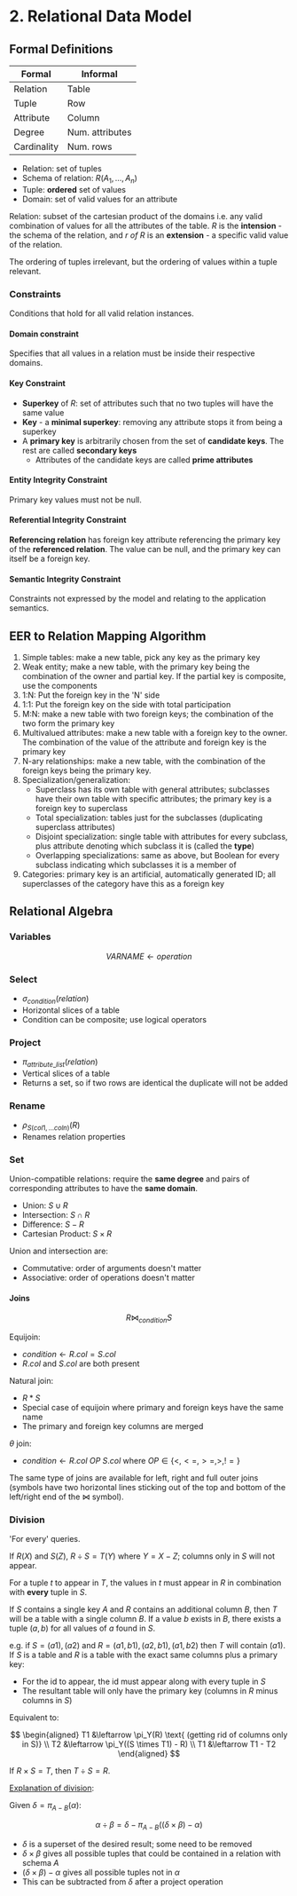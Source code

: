 # 2. Relational Data Model

## Formal Definitions

| Formal      | Informal        |
|-------------|-----------------|
| Relation    | Table           |
| Tuple       | Row             |
| Attribute   | Column          |
| Degree      | Num. attributes |
| Cardinality | Num. rows       |

- Relation: set of tuples
- Schema of relation: $R(A_1, \dots, A_n)$
- Tuple: **ordered** set of values
- Domain: set of valid values for an attribute

Relation: subset of the cartesian product of the domains i.e. any valid combination of values for all the attributes of the table. $R$ is the **intension** - the schema of the relation, and $r\ of\ R$ is an **extension** - a specific valid value of the relation.

The ordering of tuples irrelevant, but the ordering of values within a tuple relevant.

### Constraints

Conditions that hold for all valid relation instances.

#### Domain constraint

Specifies that all values in a relation must be inside their respective domains.

#### Key Constraint

- **Superkey** of $R$: set of attributes such that no two tuples will have the same value
- **Key** - a **minimal superkey**: removing any attribute stops it from being a superkey
- A **primary key** is arbitrarily chosen from the set of **candidate keys**. The rest are called **secondary keys**
  - Attributes of the candidate keys are called **prime attributes**

#### Entity Integrity Constraint

Primary key values must not be null.

#### Referential Integrity Constraint

**Referencing relation** has foreign key attribute referencing the primary key of the **referenced relation**. The value can be null, and the primary key can itself be a foreign key.

#### Semantic Integrity Constraint

Constraints not expressed by the model and relating to the application semantics.

## EER to Relation Mapping Algorithm

1. Simple tables: make a new table, pick any key as the primary key
2. Weak entity; make a new table, with the primary key being the combination of the owner and partial key. If the partial key is composite, use the components
3. 1:N: Put the foreign key in the 'N' side
4. 1:1: Put the foreign key on the side with total participation
5. M:N: make a new table with two foreign keys; the combination of the two form the primary key
6. Multivalued attributes: make a new table with a foreign key to the owner. The combination of the value of the attribute and foreign key is the primary key
7. N-ary relationships: make a new table, with the combination of the foreign keys being the primary key.
8. Specialization/generalization:
   - Superclass has its own table with general attributes; subclasses have their own table with specific attributes; the primary key is a foreign key to superclass
   - Total specialization: tables just for the subclasses (duplicating superclass attributes)
   - Disjoint specialization: single table with attributes for every subclass, plus attribute denoting which subclass it is (called the **type**)
   - Overlapping specializations: same as above, but Boolean for every subclass indicating which subclasses it is a member of
9. Categories: primary key is an artificial, automatically generated ID; all superclasses of the category have this as a foreign key

## Relational Algebra

### Variables

$$
VARNAME \leftarrow operation
$$

### Select

- $\sigma_{condition}(relation)$
- Horizontal slices of a table
- Condition can be composite; use logical operators

### Project

- $\pi_{attribute\_list}(relation)$
- Vertical slices of a table
- Returns a set, so if two rows are identical the duplicate will not be added

### Rename

- $\rho_{S(col1, \dots coln)}(R)$
- Renames relation properties

### Set

Union-compatible relations: require the **same degree** and pairs of corresponding attributes to have the **same domain**.

- Union: $S \cup R$
- Intersection: $S \cap R$
- Difference: $S - R$
- Cartesian Product: $S \times R$

Union and intersection are:

- Commutative: order of arguments doesn't matter
- Associative: order of operations doesn't matter

#### Joins

$$
R \Join_{condition} S
$$

Equijoin:

- $condition \leftarrow R.col = S.col$
- $R.col$ and $S.col$ are both present

Natural join:

- $R * S$
- Special case of equijoin where primary and foreign keys have the same name
- The primary and foreign key columns are merged

$\theta$ join:

- $condition \leftarrow R.col\ OP\ S.col$ where  $OP\in\{<, <=, >=, >, !=\}$

The same type of joins are available for left, right and full outer joins (symbols have two horizontal lines sticking out of the top and bottom of the left/right end of the $\Join$ symbol).

### Division

'For every' queries.

If $R(X)$ and $S(Z)$, $R \div S = T(Y)$ where $Y = X - Z$; columns only in $S$ will not appear.

For a tuple $t$ to appear in $T$, the values in $t$ must appear in $R$ in combination with **every** tuple in $S$.

If $S$ contains a single key $A$ and $R$ contains an additional column $B$, then $T$ will be a table with a single column $B$. If a value $b$ exists in $B$, there exists a tuple $(a, b)$ for all values of $a$ found in $S$.

e.g. if $S = {(a1), (a2)}$ and $R={(a1, b1), (a2, b1), (a1, b2)}$ then $T$ will contain ${(a1)}$.
If $S$ is a table and $R$ is a table with the exact same columns plus a primary key:

- For the id to appear, the id must appear along with every tuple in $S$
- The resultant table will only have the primary key (columns in $R$ minus columns in $S$)

Equivalent to:

$$
\begin{aligned}
T1 &\leftarrow \pi_Y(R) \text{ (getting rid of columns only in S)} \\
T2 &\leftarrow \pi_Y((S \times T1) - R) \\
T1 &\leftarrow T1 - T2
\end{aligned}
$$

If $R \times S = T$, then $T \div S = R$.

[Explanation of division](https://www2.cs.arizona.edu/~mccann/research/divpresentation.pdf):

Given $\delta = \pi_{A-B}(\alpha)$:

$$
\alpha \div \beta = \delta - \pi_{A-B}((\delta \times \beta) - \alpha)
$$

- $\delta$ is a superset of the desired result; some need to be removed
- $\delta \times \beta$ gives all possible tuples that could be contained in a relation with schema $A$
- $(\delta \times \beta) - \alpha$ gives all possible tuples not in $\alpha$
- This can be subtracted from $\delta$ after a project operation

